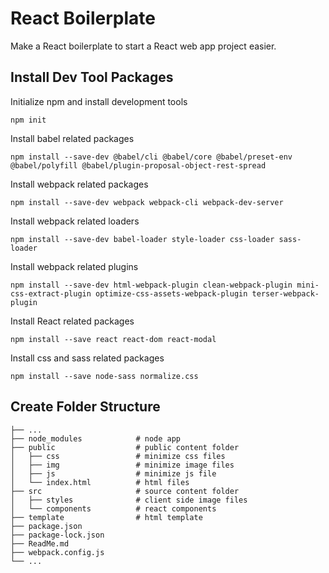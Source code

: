 # React Boilerplate 

Make a React boilerplate to start a React web app project easier.

## Install Dev Tool Packages

Initialize npm and install development tools
```
npm init
```

Install babel related packages
```
npm install --save-dev @babel/cli @babel/core @babel/preset-env @babel/polyfill @babel/plugin-proposal-object-rest-spread
```

Install webpack related packages
```
npm install --save-dev webpack webpack-cli webpack-dev-server
```

Install webpack related loaders
```
npm install --save-dev babel-loader style-loader css-loader sass-loader
```

Install webpack related plugins
```
npm install --save-dev html-webpack-plugin clean-webpack-plugin mini-css-extract-plugin optimize-css-assets-webpack-plugin terser-webpack-plugin
```

Install React related packages
```
npm install --save react react-dom react-modal
```

Install css and sass related packages
```
npm install --save node-sass normalize.css
```

## Create Folder Structure
```
├── ...
├── node_modules            # node app
├── public                  # public content folder
│   ├── css                 # minimize css files
│   ├── img                 # minimize image files
│   ├── js                  # minimize js file
│   └── index.html          # html files
├── src                     # source content folder
│   ├── styles              # client side image files
│   └── components          # react components
├── template                # html template
├── package.json            
├── package-lock.json
├── ReadMe.md          
├── webpack.config.js       
└── ...
```